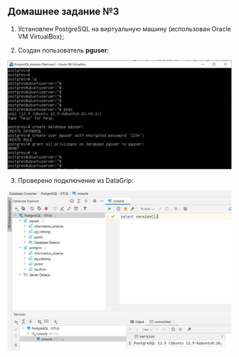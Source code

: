## Домашнее задание №3

1. Установлен PostgreSQL на виртуальную машину (использован Oracle VM VirtualBox);

2. Создан пользователь **pguser**:

![Создание пользователя](img/hw3_1.jpg)

3. Проверено подключение из DataGrip:

![Проверка подключения](img/hw3_2.jpg)